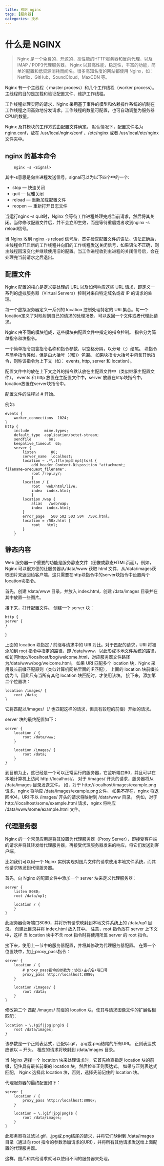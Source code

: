 ```yaml
---
title: 初识 nginx
tags: [服务器]
categories: 技术
---
```

# 什么是 NGINX
>Nginx 是一个免费的，开源的，高性能的HTTP服务器和反向代理，以及IMAP / POP3代理服务器。 Nginx 以其高性能，稳定性，丰富的功能，简单的配置和低资源消耗而闻名。很多高知名度的网站都使用 Nginx，如：Netflix，GitHub，SoundCloud，MaxCDN 等。

Nginx 有一个主线程（ master process）和几个工作线程（worker process）。主线程的目的是加载和验证配置文件、维护工作线程。

工作线程处理实际的请求，Nginx 采用基于事件的模型和依赖操作系统的机制在工作线程之间高效地分发请求。工作线程的数量可配置，也可自动调整为服务器CPU的数量。

Nginx 及其模块的工作方式由配置文件确定。 默认情况下，配置文件名为 nginx.conf，放在 /usr/local/nginx/conf 、/etc/nginx 或者 /usr/local/etc/nginx 文件夹中。

## nginx 的基本命令

        nginx -s <signal>

其中-s意思是向主进程发送信号，signal可以为以下四个中的一个:

* stop — 快速关闭
* quit — 优雅关闭
* reload — 重新加载配置文件
* reopen — 重新打开日志文件

当运行nginx -s quit时，Nginx 会等待工作进程处理完成当前请求，然后将其关闭。当你修改配置文件后，并不会立即生效，而是等待重启或者收到nginx -s reload信号。

当 Nginx 收到 nginx -s reload 信号后，首先检查配置文件的语法。语法正确后，主线程会开启新的工作线程并向旧的工作线程发送关闭信号，如果语法不正确，则主线程回滚变化并继续使用旧的配置。当工作进程收到主进程的关闭信号后，会在处理完当前请求之后退出。

## 配置文件

Nginx 配置的核心是定义要处理的 URL 以及如何响应这些 URL 请求，即定义一系列的虚拟服务器（Virtual Servers）控制对来自特定域名或者 IP 的请求的处理。

每一个虚拟服务器定义一系列的 location 控制处理特定的 URI 集合。每一个location定义了对映射到自己的请求的处理场景，可以返回一个文件或者代理此请求。

Nginx 由不同的模块组成，这些模块由配置文件中指定的指令控制。 指令分为简单指令和块指令。

一个简单指令包含指令名称和指令参数，以空格分隔，以分号（;）结尾。 块指令与简单指令类似，但是由大括号（{和}）包围。 如果块指令大括号中包含其他指令，则称该指令为上下文（如： events, http, server 和 location）。

配置文件中的放在上下文之外的指令默认放在主配置文件中（类似继承主配置文件）。 events 和 http 放置在主配置文件中，server 放置在http块指令中，location放置在server块指令中。

配置文件的注释以 # 开始。

例如: 

    events {
        worker_connections  1024;
    }
    http {
        include       mime.types;
        default_type  application/octet-stream;
        sendfile        on;
        keepalive_timeout  65;
        server {
            listen       80;
            server_name  localhost;
            location ~ .*\.(flv|mp3|mp4|ts)$ {
                add_header Content-Disposition "attachment; filename=$request_filename";
                root /replay/;
                }
            location / {
                root   web/html/live;
                index  index.html;
                }
            location /wap {
                alias   /web/wap;
                index  index.html;
            }	
            error_page   500 502 503 504  /50x.html;
            location = /50x.html {
                root   html;
            }
        }



## 静态内容

Web 服务器一个重要的功能是服务静态文件（图像或静态HTML页面）。例如，Nginx 可以很方便的让服务器从/data/www 获取 html 文件，从/data/images获取图片来返回给客户端，这只需要在http块指令中的server块指令中设置两个location块指令。

首先，创建 /data/www 目录，并放入 index.html，创建 /data/images 目录并在其中放置一些图片。

接下来，打开配置文件。 创建一个 server 块：

    http {
    server {
    }
}

上面的 location 块指定 / 前缀与请求中的 URI 对比。对于匹配的请求，URI 将被添加到 root 指令中指定的路径，即 /data/www，以此形成本地文件系统的路径，如访问http://localhost/bog/welcome.html，对应服务器文件路径为/data/www/bog/welcome.html。 如果 URI 匹配多个 location 块，Nginx 采用最长前缀匹配原则（类似计算机网络里面的IP匹配）， 上面的 location 块前缀长度为 1，因此只有当所有其他 location 块匹配时，才使用该块。
接下来，添加第二个位置块：

    location /images/ {
        root /data;
    }
它将匹配以/images/（/ 也匹配这样的请求，但具有较短的前缀）开始的请求。

server 块的最终配置如下：

    server {
        location / {
            root /data/www;
        }

        location /images/ {
            root /data;
        }
    }

到目前为止，这已经是一个可以正常运行的服务器，它监听端口80，并且可以在本地计算机上访问 http://localhost/。 对于 /images/ 开头的请求，服务器将从 /data/images 目录发送文件。 如，对于 http://localhost/images/example.png 请求，nginx 将响应 /data/images/example.png文件。 如果不存在，nginx 将返回404。URI 不以 /images/ 开头的请求将映射到 /data/www 目录。 例如，对于 http://localhost/some/example.html 请求，nginx 将响应 /data/www/some/example.html 文件。

## 代理服务器


Nginx 的一个常见应用是将其设置为代理服务器（Proxy Server），即接受客户端的请求并将其转发给代理服务器，再接受代理服务器发来的响应，将它们发送到客户端。

比如我们可以用一个 Nginx 实例实现对图片文件的请求使用本地文件系统，而其他请求转发到代理服务器。

首先，向 Nginx 的配置文件中添加一个 server 块来定义代理服务器：

    server {
        listen 8080;
        root /data/up1;

        location / {
        }
    }


此服务器侦听端口8080，并将所有请求映射到本地文件系统上的 /data/up1 目录。 创建此目录并将 index.html 放入其中。 注意，root 指令放在 server 上下文中，这样 当 location 块中不含 root 指令时将使用所属 server 的 root 指令。

接下来，使用上一节中的服务器配置，并将其修改为代理服务器配置。 在第一个位置块中，加上proxy_pass指令：

    server {
        location / {
            # proxy_pass指令的参数为：协议+主机名+端口号
            proxy_pass http://localhost:8080;
        }

        location /images/ {
            root /data;
        }
    }
修改第二个 匹配 /images/ 前缀的 location 块，使其与请求图像文件的扩展名相匹配：

    location ~ \.(gif|jpg|png)$ {
        root /data/images;
    }
    
该参数是一个正则表达式，匹配以.gif，.jpg或.png结尾的所有URI。 正则表达式应该以 ~ 开头。 相应的请求将映射到 /data/images 目录。

当 Nginx 选择一个 location 块来处理请求时，它首先检查指定 location 块的前缀，记住具有最长前缀的 location 块，然后检查正则表达式。 如果与正则表达式匹配， Nginx 选择此 location 块，否则，选择先前记住的 location 块。

代理服务器的最终配置如下：

    server {
        location / {
            proxy_pass http://localhost:8080/;
        }

        location ~ \.(gif|jpg|png)$ {
            root /data/images;
        }
    }
此服务器将过滤以.gif，.jpg或.png结尾的请求，并将它们映射到 /data/images 目录（通过向 root 指令的参数添加请求的URI），并将所有其他请求发送给上面配置的代理服务器。

这样，图片和其他请求就可以使用不同的服务器来处理。
